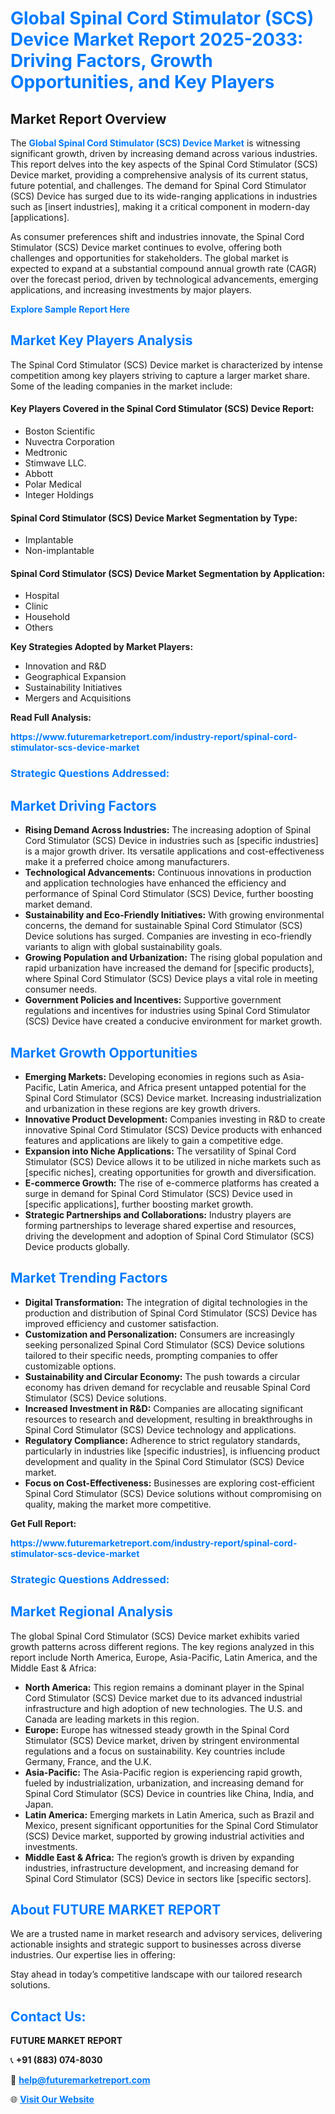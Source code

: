 <h1 style="color: #007BFF;">Global Spinal Cord Stimulator (SCS) Device Market Report 2025-2033: Driving Factors, Growth Opportunities, and Key Players</h1>

<section id="overview">
<h2>Market Report Overview</h2>
<p>The <a href="https://www.futuremarketreport.com/industry-report/spinal-cord-stimulator-scs-device-market" style="color: #007BFF; text-decoration: none;"><strong>Global Spinal Cord Stimulator (SCS) Device Market</strong></a> is witnessing significant growth, driven by increasing demand across various industries. This report delves into the key aspects of the Spinal Cord Stimulator (SCS) Device market, providing a comprehensive analysis of its current status, future potential, and challenges. The demand for Spinal Cord Stimulator (SCS) Device has surged due to its wide-ranging applications in industries such as [insert industries], making it a critical component in modern-day [applications].</p>
<p>As consumer preferences shift and industries innovate, the Spinal Cord Stimulator (SCS) Device market continues to evolve, offering both challenges and opportunities for stakeholders. The global market is expected to expand at a substantial compound annual growth rate (CAGR) over the forecast period, driven by technological advancements, emerging applications, and increasing investments by major players.</p>
</section>

<section id="overview">
<p><a href="https://www.futuremarketreport.com/request-sample/reportId=79372" style="color: #007BFF; text-decoration: none;"><strong>Explore Sample Report Here</strong></a></p>
</section>

<section id="key-players">
<h2 style="color: #007BFF;">Market Key Players Analysis</h2>
<p>The Spinal Cord Stimulator (SCS) Device market is characterized by intense competition among key players striving to capture a larger market share. Some of the leading companies in the market include:</p>
<h4>Key Players Covered in the Spinal Cord Stimulator (SCS) Device Report:</h4>
<ul><li>Boston Scientific</li><li>Nuvectra Corporation</li><li>Medtronic</li><li>Stimwave LLC.</li><li>Abbott</li><li>Polar Medical</li><li>Integer Holdings</li></ul>
<h4>Spinal Cord Stimulator (SCS) Device Market Segmentation by Type:</h4>
<ul><li>Implantable</li><li>Non-implantable</li></ul>

<h4>Spinal Cord Stimulator (SCS) Device Market Segmentation by Application:</h4>
<ul><li>Hospital</li><li>Clinic</li><li>Household</li><li>Others</li></ul>
<p><strong>Key Strategies Adopted by Market Players:</strong></p>
<ul>
<li>Innovation and R&D</li>
<li>Geographical Expansion</li>
<li>Sustainability Initiatives</li>
<li>Mergers and Acquisitions</li>
</ul>
</section>

<section>
<p><strong>Read Full Analysis: </strong></p><a href="https://www.futuremarketreport.com/industry-report/spinal-cord-stimulator-scs-device-market" style="color: #007BFF; text-decoration: none;"><strong>https://www.futuremarketreport.com/industry-report/spinal-cord-stimulator-scs-device-market</strong></a>
<h3 style="color: #007BFF;">Strategic Questions Addressed:</h3>
</section>

<section id="driving-factors">
<h2 style="color: #007BFF;">Market Driving Factors</h2>
<ul>
<li><strong>Rising Demand Across Industries:</strong> The increasing adoption of Spinal Cord Stimulator (SCS) Device in industries such as [specific industries] is a major growth driver. Its versatile applications and cost-effectiveness make it a preferred choice among manufacturers.</li>
<li><strong>Technological Advancements:</strong> Continuous innovations in production and application technologies have enhanced the efficiency and performance of Spinal Cord Stimulator (SCS) Device, further boosting market demand.</li>
<li><strong>Sustainability and Eco-Friendly Initiatives:</strong> With growing environmental concerns, the demand for sustainable Spinal Cord Stimulator (SCS) Device solutions has surged. Companies are investing in eco-friendly variants to align with global sustainability goals.</li>
<li><strong>Growing Population and Urbanization:</strong> The rising global population and rapid urbanization have increased the demand for [specific products], where Spinal Cord Stimulator (SCS) Device plays a vital role in meeting consumer needs.</li>
<li><strong>Government Policies and Incentives:</strong> Supportive government regulations and incentives for industries using Spinal Cord Stimulator (SCS) Device have created a conducive environment for market growth.</li>
</ul>
</section>

<section id="growth-opportunities">
<h2 style="color: #007BFF;">Market Growth Opportunities</h2>
<ul>
<li><strong>Emerging Markets:</strong> Developing economies in regions such as Asia-Pacific, Latin America, and Africa present untapped potential for the Spinal Cord Stimulator (SCS) Device market. Increasing industrialization and urbanization in these regions are key growth drivers.</li>
<li><strong>Innovative Product Development:</strong> Companies investing in R&D to create innovative Spinal Cord Stimulator (SCS) Device products with enhanced features and applications are likely to gain a competitive edge.</li>
<li><strong>Expansion into Niche Applications:</strong> The versatility of Spinal Cord Stimulator (SCS) Device allows it to be utilized in niche markets such as [specific niches], creating opportunities for growth and diversification.</li>
<li><strong>E-commerce Growth:</strong> The rise of e-commerce platforms has created a surge in demand for Spinal Cord Stimulator (SCS) Device used in [specific applications], further boosting market growth.</li>
<li><strong>Strategic Partnerships and Collaborations:</strong> Industry players are forming partnerships to leverage shared expertise and resources, driving the development and adoption of Spinal Cord Stimulator (SCS) Device products globally.</li>
</ul>
</section>

<section id="trending-factors">
<h2 style="color: #007BFF;">Market Trending Factors</h2>
<ul>
<li><strong>Digital Transformation:</strong> The integration of digital technologies in the production and distribution of Spinal Cord Stimulator (SCS) Device has improved efficiency and customer satisfaction.</li>
<li><strong>Customization and Personalization:</strong> Consumers are increasingly seeking personalized Spinal Cord Stimulator (SCS) Device solutions tailored to their specific needs, prompting companies to offer customizable options.</li>
<li><strong>Sustainability and Circular Economy:</strong> The push towards a circular economy has driven demand for recyclable and reusable Spinal Cord Stimulator (SCS) Device solutions.</li>
<li><strong>Increased Investment in R&D:</strong> Companies are allocating significant resources to research and development, resulting in breakthroughs in Spinal Cord Stimulator (SCS) Device technology and applications.</li>
<li><strong>Regulatory Compliance:</strong> Adherence to strict regulatory standards, particularly in industries like [specific industries], is influencing product development and quality in the Spinal Cord Stimulator (SCS) Device market.</li>
<li><strong>Focus on Cost-Effectiveness:</strong> Businesses are exploring cost-efficient Spinal Cord Stimulator (SCS) Device solutions without compromising on quality, making the market more competitive.</li>
</ul>
</section>

<section>
<p><strong>Get Full Report: </strong></p><a href="https://www.futuremarketreport.com/industry-report/spinal-cord-stimulator-scs-device-market" style="color: #007BFF; text-decoration: none;"><strong>https://www.futuremarketreport.com/industry-report/spinal-cord-stimulator-scs-device-market</strong></a>
<h3 style="color: #007BFF;">Strategic Questions Addressed:</h3>
</section>


<section id="regional-analysis">
<h2 style="color: #007BFF;">Market Regional Analysis</h2>
<p>The global Spinal Cord Stimulator (SCS) Device market exhibits varied growth patterns across different regions. The key regions analyzed in this report include North America, Europe, Asia-Pacific, Latin America, and the Middle East & Africa:</p>
<ul>
<li><strong>North America:</strong> This region remains a dominant player in the Spinal Cord Stimulator (SCS) Device market due to its advanced industrial infrastructure and high adoption of new technologies. The U.S. and Canada are leading markets in this region.</li>
<li><strong>Europe:</strong> Europe has witnessed steady growth in the Spinal Cord Stimulator (SCS) Device market, driven by stringent environmental regulations and a focus on sustainability. Key countries include Germany, France, and the U.K.</li>
<li><strong>Asia-Pacific:</strong> The Asia-Pacific region is experiencing rapid growth, fueled by industrialization, urbanization, and increasing demand for Spinal Cord Stimulator (SCS) Device in countries like China, India, and Japan.</li>
<li><strong>Latin America:</strong> Emerging markets in Latin America, such as Brazil and Mexico, present significant opportunities for the Spinal Cord Stimulator (SCS) Device market, supported by growing industrial activities and investments.</li>
<li><strong>Middle East & Africa:</strong> The region’s growth is driven by expanding industries, infrastructure development, and increasing demand for Spinal Cord Stimulator (SCS) Device in sectors like [specific sectors].</li>
</ul>
</section>

<footer>
<h2 style="color: #007BFF;">About FUTURE MARKET REPORT</h2>
<p>We are a trusted name in market research and advisory services, delivering actionable insights and strategic support to businesses across diverse industries. Our expertise lies in offering:</p>

<p>Stay ahead in today’s competitive landscape with our tailored research solutions.</p>

<h2 style="color: #007BFF;">Contact Us:</h2>
<p><strong>FUTURE MARKET REPORT</strong></p>
<p>📞 <strong>+91 (883) 074-8030</strong></p>
<p>📧 <strong><a href="mailto:help@futuremarketreport.com" style="color: #007BFF;">help@futuremarketreport.com</a></strong></p>
<p>🌐 <strong><a href="https://www.futuremarketreport.com/" style="color: #007BFF;">Visit Our Website</a></strong></p>
</footer>